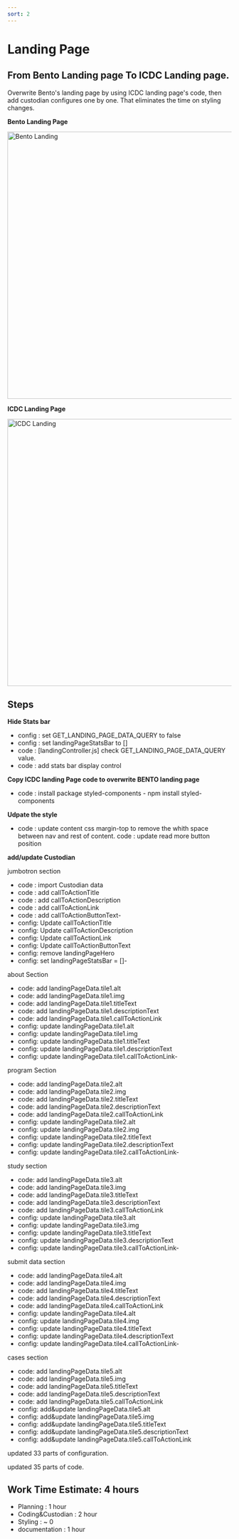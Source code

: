 ```yaml
---
sort: 2
---
```


# Landing Page
## From Bento Landing page To ICDC Landing page.


Overwrite Bento's landing page by using ICDC landing page's code, then add custodian configures one by one. That eliminates the time on styling changes. 


**Bento Landing Page**

<img src="../assets/bento_landing.png" alt="Bento Landing" width="600"/>

**ICDC  Landing Page** 

<img src="../assets/icdc_landing.png" alt="ICDC Landing" width="600"/>


## Steps


**Hide Stats bar**

- config : set GET_LANDING_PAGE_DATA_QUERY to false
- config : set landingPageStatsBar to []
- code : [landingController.js] check GET_LANDING_PAGE_DATA_QUERY value. 
- code : add stats bar display control

**Copy ICDC landing Page code to overwrite BENTO landing page**

- code : install package styled-components - npm install styled-components


**Udpate the style**

- code : update content css margin-top to remove the whith space between nav and rest of content. 
code : update read more button position 


**add/update Custodian**

jumbotron section
- code : import Custodian data
- code : add callToActionTitle
- code : add callToActionDescription
- code : add callToActionLink
- code : add callToActionButtonText-
- config: Update callToActionTitle
- config: Update callToActionDescription
- config: Update callToActionLink
- config: Update callToActionButtonText
- config: remove landingPageHero
- config: set landingPageStatsBar = []-

about Section
- code: add landingPageData.tile1.alt
- code: add landingPageData.tile1.img
- code: add landingPageData.tile1.titleText
- code: add landingPageData.tile1.descriptionText
- code: add landingPageData.tile1.callToActionLink
- config: update landingPageData.tile1.alt
- config: update landingPageData.tile1.img
- config: update landingPageData.tile1.titleText
- config: update landingPageData.tile1.descriptionText
- config: update landingPageData.tile1.callToActionLink-

program Section
- code: add landingPageData.tile2.alt
- code: add landingPageData.tile2.img
- code: add landingPageData.tile2.titleText
- code: add landingPageData.tile2.descriptionText
- code: add landingPageData.tile2.callToActionLink
- config: update landingPageData.tile2.alt
- config: update landingPageData.tile2.img
- config: update landingPageData.tile2.titleText
- config: update landingPageData.tile2.descriptionText
- config: update landingPageData.tile2.callToActionLink-


study section
- code: add landingPageData.tile3.alt
- code: add landingPageData.tile3.img
- code: add landingPageData.tile3.titleText
- code: add landingPageData.tile3.descriptionText
- code: add landingPageData.tile3.callToActionLink
- config: update landingPageData.tile3.alt
- config: update landingPageData.tile3.img
- config: update landingPageData.tile3.titleText
- config: update landingPageData.tile3.descriptionText
- config: update landingPageData.tile3.callToActionLink-

submit data section
- code: add landingPageData.tile4.alt
- code: add landingPageData.tile4.img
- code: add landingPageData.tile4.titleText
- code: add landingPageData.tile4.descriptionText
- code: add landingPageData.tile4.callToActionLink
- config: update landingPageData.tile4.alt
- config: update landingPageData.tile4.img
- config: update landingPageData.tile4.titleText
- config: update landingPageData.tile4.descriptionText
- config: update landingPageData.tile4.callToActionLink-

cases section

- code: add landingPageData.tile5.alt
- code: add landingPageData.tile5.img
- code: add landingPageData.tile5.titleText
- code: add landingPageData.tile5.descriptionText
- code: add landingPageData.tile5.callToActionLink
- config: add&update landingPageData.tile5.alt
- config: add&update landingPageData.tile5.img
- config: add&update landingPageData.tile5.titleText
- config: add&update landingPageData.tile5.descriptionText
- config: add&update landingPageData.tile5.callToActionLink

updated 33 parts of configuration.

updated 35 parts of code. 



## Work Time Estimate: 4 hours

- Planning : 1 hour
- Coding&Custodian : 2 hour
- Styling : ~ 0
- documentation : 1 hour

